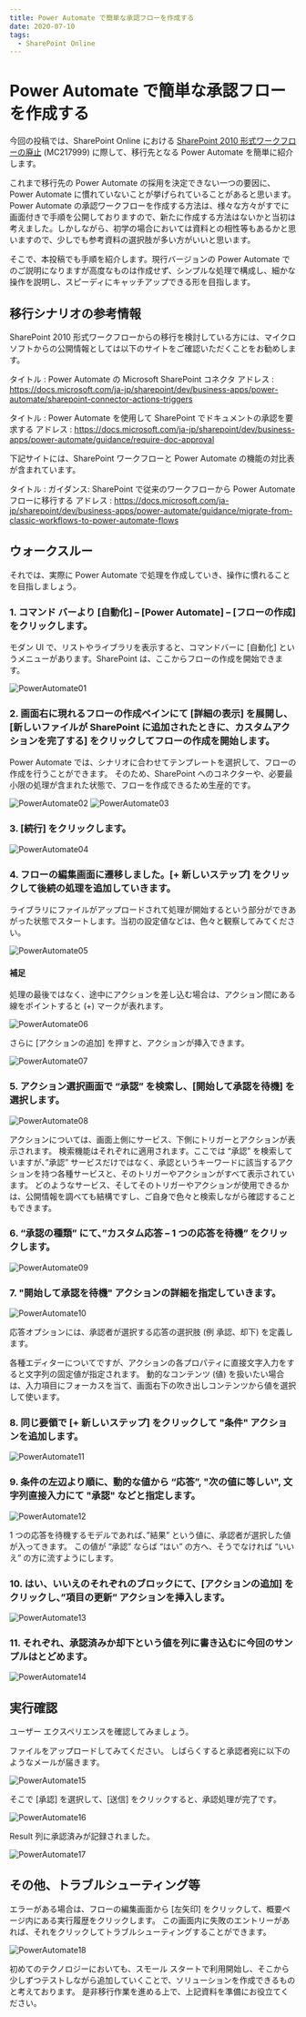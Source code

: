 ```yaml
---
title: Power Automate で簡単な承認フローを作成する
date: 2020-07-10
tags:
  - SharePoint Online
---
```


# Power Automate で簡単な承認フローを作成する

今回の投稿では、SharePoint Online における [SharePoint 2010 形式ワークフローの廃止](https://support.microsoft.com/ja-jp/office/1ca3fff8-9985-410a-85aa-8120f626965f?ui=ja-jp&rs=ja-jp&ad=jp) (MC217999) に際して、移行先となる Power Automate を簡単に紹介します。

これまで移行先の Power Automate の採用を決定できない一つの要因に、Power Automate に慣れていないことが挙げられていることがあると思います。
Power Automate の承認ワークフローを作成する方法は、様々な方々がすでに画面付きで手順を公開しておりますので、新たに作成する方法はないかと当初は考えました。しかしながら、初学の場合においては資料との相性等もあるかと思いますので、少しでも参考資料の選択肢が多い方がいいと思います。

そこで、本投稿でも手順を紹介します。現行バージョンの Power Automate でのご説明になりますが高度なものは作成せず、シンプルな処理で構成し、細かな操作を説明し、スピーディにキャッチアップできる形を目指します。

## 移行シナリオの参考情報
SharePoint 2010 形式ワークフローからの移行を検討している方には、マイクロソフトからの公開情報としては以下のサイトをご確認いただくことをお勧めします。

タイトル : Power Automate の Microsoft SharePoint コネクタ
アドレス : https://docs.microsoft.com/ja-jp/sharepoint/dev/business-apps/power-automate/sharepoint-connector-actions-triggers

タイトル : Power Automate を使用して SharePoint でドキュメントの承認を要求する
アドレス : https://docs.microsoft.com/ja-jp/sharepoint/dev/business-apps/power-automate/guidance/require-doc-approval

下記サイトには、SharePoint ワークフローと Power Automate の機能の対比表が含まれています。

タイトル : ガイダンス: SharePoint で従来のワークフローから Power Automate フローに移行する
アドレス : https://docs.microsoft.com/ja-jp/sharepoint/dev/business-apps/power-automate/guidance/migrate-from-classic-workflows-to-power-automate-flows

## ウォークスルー
それでは、実際に Power Automate で処理を作成していき、操作に慣れることを目指しましょう。

### 1. コマンド バーより [自動化] – [Power Automate] – [フローの作成] をクリックします。
モダン UI で、リストやライブラリを表示すると、コマンドバーに [自動化] というメニューがあります。SharePoint は、ここからフローの作成を開始できます。

![PowerAutomate01](./introduction-to-power-automate/PA01.png)

### 2. 画面右に現れるフローの作成ペインにて [詳細の表示] を展開し、[新しいファイルが SharePoint に追加されたときに、カスタムアクションを完了する] をクリックしてフローの作成を開始します。

Power Automate では、シナリオに合わせてテンプレートを選択して、フローの作成を行うことができます。
そのため、SharePoint へのコネクターや、必要最小限の処理が含まれた状態で、フローを作成できるため生産的です。

![PowerAutomate02](./introduction-to-power-automate/PA02.png)
![PowerAutomate03](./introduction-to-power-automate/PA03.png)

### 3. [続行] をクリックします。

![PowerAutomate04](./introduction-to-power-automate/PA04.png)

### 4. フローの編集画面に遷移しました。[+ 新しいステップ] をクリックして後続の処理を追加していきます。
ライブラリにファイルがアップロードされて処理が開始するという部分ができあがった状態でスタートします。当初の設定値などは、色々と観察してみてください。

![PowerAutomate05](./introduction-to-power-automate/PA05.png)

#### 補足
処理の最後ではなく、途中にアクションを差し込む場合は、アクション間にある線をポイントすると (+) マークが表れます。

![PowerAutomate06](./introduction-to-power-automate/PA06.png)

さらに [アクションの追加] を押すと、アクションが挿入できます。

![PowerAutomate07](./introduction-to-power-automate/PA07.png)

### 5. アクション選択画面で “承認” を検索し、[開始して承認を待機] を選択します。

![PowerAutomate08](./introduction-to-power-automate/PA08.png)

アクションについては、画面上側にサービス、下側にトリガーとアクションが表示されます。
検索機能はそれぞれに適用されます。ここでは “承認” を検索していますが、”承認” サービスだけではなく、承認というキーワードに該当するアクションを持つ各種サービスと、そのトリガーやアクションがすべて表示されています。
どのようなサービス、そしてそのトリガーやアクションが使用できるかは、公開情報を調べても結構ですし、ご自身で色々と検索しながら確認することもできます。

### 6. “承認の種類” にて、”カスタム応答 – 1 つの応答を待機” をクリックします。

![PowerAutomate09](./introduction-to-power-automate/PA09.png)

### 7. "開始して承認を待機" アクションの詳細を指定していきます。

![PowerAutomate10](./introduction-to-power-automate/PA10.png)

応答オプションには、承認者が選択する応答の選択肢 (例 承認、却下) を定義します。

各種エディターについてですが、アクションの各プロパティに直接文字入力をすると文字列の固定値が指定されます。
動的なコンテンツ (値) を扱いたい場合は、入力項目にフォーカスを当て、画面右下の吹き出しコンテンツから値を選択して使います。

### 8. 同じ要領で [+ 新しいステップ] をクリックして "条件" アクションを追加します。

![PowerAutomate11](./introduction-to-power-automate/PA11.png)

### 9. 条件の左辺より順に、動的な値から “応答”, "次の値に等しい", 文字列直接入力にて "承認" などと指定します。

![PowerAutomate12](./introduction-to-power-automate/PA12.png)

1 つの応答を待機するモデルであれば、”結果” という値に、承認者が選択した値が入ってきます。
この値が “承認” ならば “はい” の方へ、そうでなければ “いいえ” の方に流すようにします。

### 10. はい、いいえのそれぞれのブロックにて、[アクションの追加] をクリックし、”項目の更新” アクションを挿入します。

![PowerAutomate13](./introduction-to-power-automate/PA13.png)

### 11. それぞれ、承認済みか却下という値を列に書き込むに今回のサンプルはとどめます。

![PowerAutomate14](./introduction-to-power-automate/PA14.png)

## 実行確認
ユーザー エクスペリエンスを確認してみましょう。

ファイルをアップロードしてみてください。
しばらくすると承認者宛に以下のようなメールが届きます。

![PowerAutomate15](./introduction-to-power-automate/PA15.png)

そこで [承認] を選択して、[送信] をクリックすると、承認処理が完了です。

![PowerAutomate16](./introduction-to-power-automate/PA16.png)

Result 列に承認済みが記録されました。

![PowerAutomate17](./introduction-to-power-automate/PA17.png)

## その他、トラブルシューティング等

エラーがある場合は、フローの編集画面から [左矢印] をクリックして、概要ページ内にある実行履歴をクリックします。
この画面内に失敗のエントリーがあれば、それをクリックしてトラブルシューティングすることができます。

![PowerAutomate18](./introduction-to-power-automate/PA18.png)

初めてのテクノロジーにおいても、スモール スタートで利用開始し、そこから少しずつテストしながら追加していくことで、ソリューションを作成できるものと考えております。
是非移行作業を進める上で、上記資料を準備にお役立てください。

